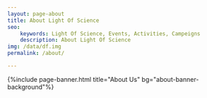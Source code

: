 ```yaml
---
layout: page-about
title: About Light Of Science
seo: 
    keywords: Light Of Science, Events, Activities, Campeigns
    description: About Light Of Science
img: /data/df.img
permalink: /about/

---
```

<!-- News page style-->
<link rel="stylesheet" href="/assets/css/page-activities.css">
{%include page-banner.html title="About Us" bg="about-banner-background"%}
